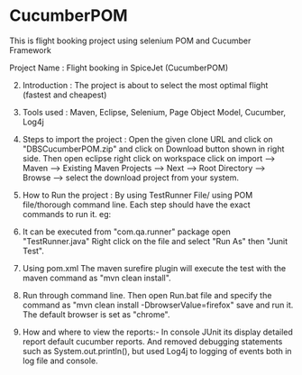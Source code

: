 # CucumberPOM
This is flight booking project using selenium POM and Cucumber Framework

Project Name		: Flight booking in SpiceJet (CucumberPOM)

2. Introduction 		            :  The project is about to  select the most optimal flight (fastest and cheapest) 
3. Tools used   		            :  Maven, Eclipse, Selenium, Page Object Model, Cucumber, Log4j
4. Steps to import the project	:  Open the given clone URL and click on "DBSCucumberPOM.zip" and click on Download button shown in right side. Then open eclipse right 			  	  	                                 click on workspace click on import --> Maven --> Existing Maven Projects --> Next --> Root Directory --> Browse --> select the download project                                    from your system.
5. How to Run the project	      :  By using TestRunner File/ using POM file/thorough command line.
Each step should have the exact commands to run it. eg: 

1. It can be executed from     "com.qa.runner" package open "TestRunner.java"
    Right click on the file and select "Run As" then "Junit Test".
2. Using pom.xml
    The maven surefire plugin will execute the test with the maven command as "mvn clean install".
3. Run through command line.
    Then open Run.bat file and specify the command as "mvn clean install -DbrowserValue=firefox" save and run it.
    The default browser is set as "chrome".
									
5. How and where to view the reports:- In console JUnit its display detailed report default cucumber reports. And removed debugging statements such as System.out.println(), but  used Log4j to logging of events both in log file and console.
